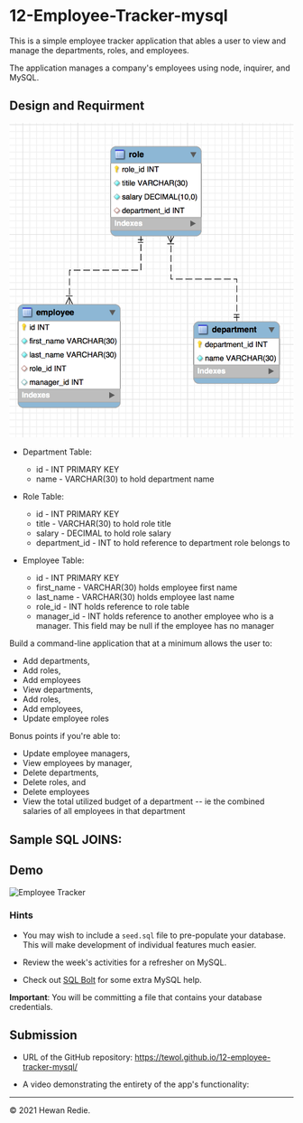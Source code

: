 # 12-Employee-Tracker-mysql

This is a simple employee tracker application that ables a user to view and manage the departments, roles, and employees.

The application manages a company's employees using node, inquirer, and MySQL.

## Design and Requirment

![Employe tracker database UML](images/employee.png)

* Department Table:

  * id - INT PRIMARY KEY
  * name - VARCHAR(30) to hold department name

* Role Table:

  * id - INT PRIMARY KEY
  * title -  VARCHAR(30) to hold role title
  * salary -  DECIMAL to hold role salary
  * department_id -  INT to hold reference to department role belongs to

* Employee Table:

  * id - INT PRIMARY KEY
  * first_name - VARCHAR(30) holds employee first name
  * last_name - VARCHAR(30) holds employee last name
  * role_id - INT holds reference to role table
  * manager_id - INT holds reference to another employee who is a manager. This field may be null if the employee has no manager
  
Build a command-line application that at a minimum allows the user to:

  * Add departments, 
  * Add roles, 
  * Add employees
  * View departments, 
  * Add roles, 
  * Add employees,
  * Update employee roles

Bonus points if you're able to:

  * Update employee managers,
  * View employees by manager,
  * Delete departments, 
  * Delete roles, and 
  * Delete employees
  * View the total utilized budget of a department -- ie the combined salaries of all employees in that department

## Sample SQL JOINS:


## Demo

![Employee Tracker](Assets/employee-tracker.gif)

### Hints

* You may wish to include a `seed.sql` file to pre-populate your database. This will make development of individual features much easier.

* Review the week's activities for a refresher on MySQL.

* Check out [SQL Bolt](https://sqlbolt.com/) for some extra MySQL help.


**Important**: You will be committing a file that contains your database credentials. 


## Submission

* URL of the GitHub repository: https://tewol.github.io/12-employee-tracker-mysql/

* A video demonstrating the entirety of the app's functionality: 

- - -
© 2021 Hewan Redie.
